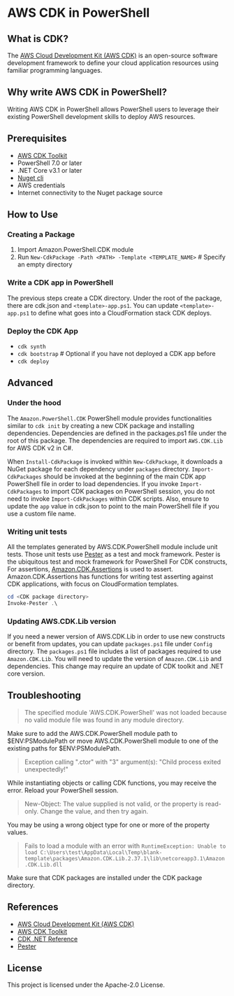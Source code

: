 # AWS CDK in PowerShell

## What is CDK?

The [AWS Cloud Development Kit (AWS CDK)](https://aws.amazon.com/cdk/) is an open-source software development framework to define your cloud application resources using familiar programming languages.

## Why write AWS CDK in PowerShell?

Writing AWS CDK in PowerShell allows PowerShell users to leverage their existing PowerShell development skills to deploy AWS resources.

## Prerequisites

- [AWS CDK Toolkit](https://docs.aws.amazon.com/cdk/v2/guide/cli.html)
- PowerShell 7.0 or later
- .NET Core v3.1 or later
- [Nuget cli](https://learn.microsoft.com/en-us/nuget/reference/nuget-exe-cli-reference)
- AWS credentials
- Internet connectivity to the Nuget package source

## How to Use

### Creating a Package

1. Import Amazon.PowerShell.CDK module
2. Run `New-CdkPackage -Path <PATH> -Template <TEMPLATE_NAME>` # Specify an empty directory

### Write a CDK app in PowerShell

The previous steps create a CDK directory. Under the root of the package, there are cdk.json and `<template>-app.ps1`. You can update `<template>-app.ps1` to define what goes into a CloudFormation stack CDK deploys.

### Deploy the CDK App

- `cdk synth`
- `cdk bootstrap` # Optional if you have not deployed a CDK app before
- `cdk deploy`  

## Advanced

### Under the hood

The `Amazon.PowerShell.CDK` PowerShell module provides functionalities similar to `cdk init` by creating a new CDK package and installing dependencies. Dependencies are defined in the packages.ps1 file under the root of this package. The dependencies are required to import `AWS.CDK.Lib` for AWS CDK v2 in C#.

When `Install-CdkPackage` is invoked within `New-CdkPackage`, it downloads a NuGet package for each dependency under `packages` directory. `Import-CdkPackages` should be invoked at the beginning of the main CDK app PowerShell file in order to load dependencies. If you invoke `Import-CdkPackages` to import CDK packages on PowerShell session, you do not need to invoke `Import-CdkPackages` within CDK scripts. Also, ensure to update the `app` value in cdk.json to point to the main PowerShell file if you use a custom file name.

### Writing unit tests

All the templates generated by AWS.CDK.PowerShell module include unit tests. Those unit tests use [Pester](https://pester.dev/) as a test and mock framework. Pester is the ubiquitous test and mock framework for PowerShell For CDK constructs, For assertions, [Amazon.CDK.Assertions](https://docs.aws.amazon.com/cdk/api/v2/dotnet/api/Amazon.CDK.Assertions.html) is used to assert. Amazon.CDK.Assertions has functions for writing test asserting against CDK applications, with focus on CloudFormation templates.

```powershell
cd <CDK package directory>
Invoke-Pester .\
```

### Updating AWS.CDK.Lib version

If you need a newer version of AWS.CDK.Lib in order to use new constructs or benefit from updates, you can update `packages.ps1` file under `Config` directory. The `packages.ps1` file includes a list of packages required to use `Amazon.CDK.Lib`. You will need to update the version of `Amazon.CDK.Lib` and dependencies. This change may require an update of CDK toolkit and .NET core version.

## Troubleshooting

> The specified module 'AWS.CDK.PowerShell' was not loaded because no valid module file was found in any module directory.

Make sure to add the AWS.CDK.PowerShell module path to $ENV:PSModulePath or move AWS.CDK.PowerShell module to one of the existing paths for $ENV:PSModulePath.

> Exception calling ".ctor" with "3" argument(s): "Child process exited unexpectedly!"

While instantiating objects or calling CDK functions, you may receive the error. Reload your PowerShell session.

> New-Object: The value supplied is not valid, or the property is read-only. Change the value, and then try again.

You may be using a wrong object type for one or more of the property values.

> Fails to load a module with an error with `RuntimeException: Unable to load C:\Users\test\AppData\Local\Temp\blank-template\packages\Amazon.CDK.Lib.2.37.1\lib\netcoreapp3.1\Amazon.CDK.Lib.dll`

Make sure that CDK packages are installed under the CDK package directory.

## References

- [AWS Cloud Development Kit (AWS CDK)](https://aws.amazon.com/cdk/)
- [AWS CDK Toolkit](https://docs.aws.amazon.com/cdk/v2/guide/cli.html)
- [CDK .NET Reference](https://docs.aws.amazon.com/cdk/api/v2/dotnet/api/index.html)
- [Pester](https://pester.dev/)

## License

This project is licensed under the Apache-2.0 License.